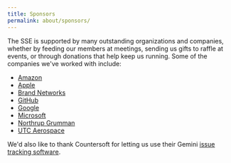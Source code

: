 ```yaml
---
title: Sponsors
permalink: about/sponsors/
---
```

The SSE is supported by many outstanding organizations and companies, whether by feeding our members at meetings, sending us gifts to raffle at events, or through donations that help keep us running. Some of the companies we've worked with include:

* [Amazon][1]
* [Apple][2]
* [Brand Networks][3]
* [GitHub][4]
* [Google][5]
* [Microsoft][6]
* [Northrup Grumman][7]
* [UTC Aerospace][8]

We'd also like to thank Countersoft for letting us use their Gemini [issue tracking software][9].

[1]: http://www.amazon.com
[2]: http://www.apple.com
[3]: http://www.brandnetworksinc.com/
[4]: http://www.github.com
[5]: http://www.google.com
[6]: http://www.microsoft.com
[7]: http://www.northropgrumman.com/Pages/default.aspx
[8]: http://utcaerospacesystems.com/
[9]: http://www.countersoft.com

